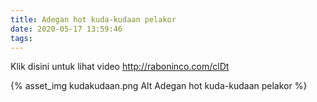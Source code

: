 ```yaml
---
title: Adegan hot kuda-kudaan pelakor
date: 2020-05-17 13:59:46
tags:
---
```


Klik disini untuk lihat video http://raboninco.com/clDt

{% asset_img kudakudaan.png Alt Adegan hot kuda-kudaan pelakor %}